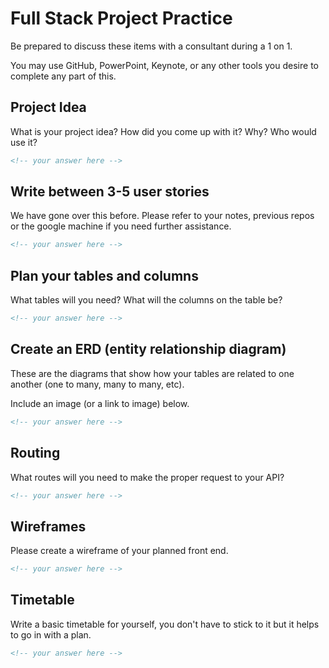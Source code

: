 # Full Stack Project Practice

Be prepared to discuss these items with a consultant during a 1 on 1.

You may use GitHub, PowerPoint, Keynote, or any other tools you desire to
complete any part of this.

## Project Idea

What is your project idea?  How did you come up with it? Why? Who would use it?

```md
<!-- your answer here -->
```

## Write between 3-5 user stories

We have gone over this before. Please refer to your notes, previous repos or the
google machine if you need further assistance.

```md
<!-- your answer here -->
```

## Plan your tables and columns

What tables will you need? What will the columns on the table be?

```md
<!-- your answer here -->
```

## Create an ERD (entity relationship diagram)

These are the diagrams that show how your tables are related to one another
(one to many, many to many, etc).

Include an image (or a link to image) below.

```md
<!-- your answer here -->
```

## Routing

What routes will you need to make the proper request to your API?

```md
<!-- your answer here -->
```

## Wireframes

Please create a wireframe of your planned front end.

```md
<!-- your answer here -->
```

## Timetable

Write a basic timetable for yourself, you don't have to stick to it but it
helps to go in with a plan.

```md
<!-- your answer here -->
```
